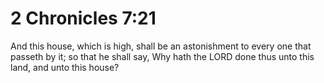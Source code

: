 # 2 Chronicles 7:21

And this house, which is high, shall be an astonishment to every one that passeth by it; so that he shall say, Why hath the LORD done thus unto this land, and unto this house?